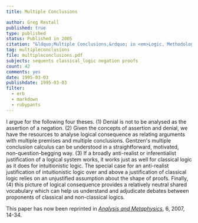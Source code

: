 ```yaml
---
title: Multiple Conclusions

author: Greg Restall
published: true
type: published
status: Published in 2005
citation: "&ldquo;Multiple Conclusions,&rdquo; in <em>Logic, Methodology and Philosophy of  Science</em>&#58; <em>Proceedings of the Twelfth International Congress</em>, edited by  Petr Hajek, Luis Valdes-Villanueva and Dag Westerstahl, Kings'  College Publications, 2005, 189--205."
tag: multipleconclusions
file: multipleconclusions.pdf
subjects: sequents classical_logic negation proofs  
count: 42
comments: yes
date: 1995-03-03
publishdate: 1995-03-03
filter:
  - erb
  - markdown
  - rubypants
---
```

I argue for the following four theses. (1) Denial is not to be analysed as the assertion of a negation. (2) Given the concepts of assertion and denial, we have the resources to analyse logical consequence as relating arguments with multiple premises and multiple conclusions. Gentzen's multiple conclusion calculus can be understood in a straightforward, motivated, non-question-begging way. (3) If a broadly anti-realist or inferentialist justification of a logical system works, it works just as well for classical logic as it does for intuitionistic logic. The special case for an anti-realist justification of intuitionistic logic over and above a justification of classical logic relies on an unjustified assumption about the shape of proofs. Finally, (4) this picture of logical consequence provides a relatively neutral shared vocabulary which can help us understand and adjudicate debates between proponents of classical and non-classical logics.

This paper has now been reprinted in <em><a href="http://www.denbridgepress.com/am.php">Analysis and Metaphysics</a></em>, 6, 2007, 14-34.
